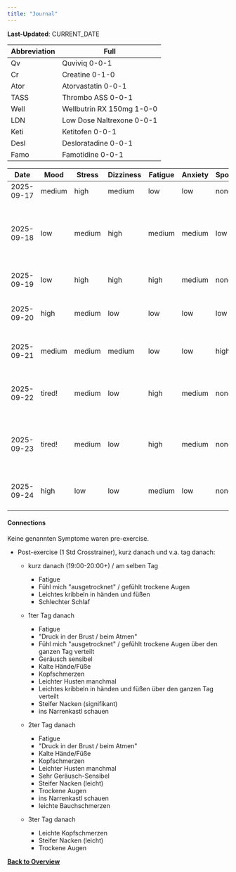 ```yaml
---
title: "Journal"
---
```


**Last-Updated**: CURRENT_DATE

| Abbreviation | Full                      |
| ---          | ---                       |
| Qv           | Quviviq 0-0-1             |
| Cr           | Creatine 0-1-0            |
| Ator         | Atorvastatin 0-0-1        |
| TASS         | Thrombo ASS 0-0-1         |
| Well         | Wellbutrin RX 150mg 1-0-0 |
| LDN          | Low Dose Naltrexone 0-0-1 |
| Keti         | Ketitofen 0-0-1           |
| Desl         | Desloratadine 0-0-1       |
| Famo         | Famotidine 0-0-1          |

| Date       | Mood   | Stress | Dizziness | Fatigue | Anxiety | Sport | Kribbel | GenP   | Taken                                                                                         |
| -----      | -----  | -----  | -----     | -----   | ----    | ----  | ----    | ----   | ----                                                                                          |
| 2025-09-17 | medium | high   | medium    | low     | low     | none  | none    | none   | Qv, Cr|
| 2025-09-18 | low    | medium | high      | medium  | medium  | low   | none    | none   | Quviviq, Cr, Keti, Inderal 10mg (Night) + Melatonin (1mg)|
| 2025-09-19 | low    | high   | high      | high    | medium  | none  | none    | none   | Inderal, Ator, TASS, Famotidine|
| 2025-09-20 | high   | medium | low       | low     | low     | low   | none    | none   | Qv, Cr, Keti, TASS, Ator, Famotidine|
| 2025-09-21 | medium | medium | medium    | low     | low     | high  | slight  | slight | Qv, Cr, Keti, TASS, Ator, Famotidine|
| 2025-09-22 | tired! | medium | low       | high    | medium  | none  | slight  | medium | Qv, Cr, Ator, Famo, LDN 1.5mg, Well|
| 2025-09-23 | tired! | medium | low       | high    | medium  | none  | slight  | slight | Qv, Cr, Keti, Desl, Famotidine, LDN 1.5mg, Well|
| 2025-09-24 | high   | low    | low       | medium  | low     | none  | slight  | slight | Qv, Cr, LDN 1.5mg, Well|

#### Connections

Keine genannten Symptome waren pre-exercise.

- Post-exercise (1 Std Crosstrainer), kurz danach und v.a. tag danach:

    + kurz danach (19:00-20:00+) / am selben Tag
        * Fatigue
        * Fühl mich "ausgetrocknet" / gefühlt trockene Augen
        * Leichtes kribbeln in händen und füßen
        * Schlechter Schlaf

    + 1ter Tag danach
        * Fatigue
        * "Druck in der Brust / beim Atmen"
        * Fühl mich "ausgetrocknet" / gefühlt trockene Augen über den ganzen Tag verteilt
        * Geräusch sensibel
        * Kalte Hände/Füße
        * Kopfschmerzen
        * Leichter Husten manchmal
        * Leichtes kribbeln in händen und füßen über den ganzen Tag verteilt
        * Steifer Nacken (signifikant)
        * ins Narrenkastl schauen

    + 2ter Tag danach
        * Fatigue
        * "Druck in der Brust / beim Atmen"
        * Kalte Hände/Füße
        * Kopfschmerzen
        * Leichter Husten manchmal
        * Sehr Geräusch-Sensibel
        * Steifer Nacken (leicht)
        * Trockene Augen
        * ins Narrenkastl schauen
        * leichte Bauchschmerzen

    + 3ter Tag danach
        * Leichte Kopfschmerzen
        * Steifer Nacken (leicht)
        * Trockene Augen

[**Back to Overview**](../overview/index.html)

<!-- #### Template -->
<!-- | 2025-09-22 |        |        |           |         |         |        |         | | -->

<!-- vim: set nowrap tw=0: -->

